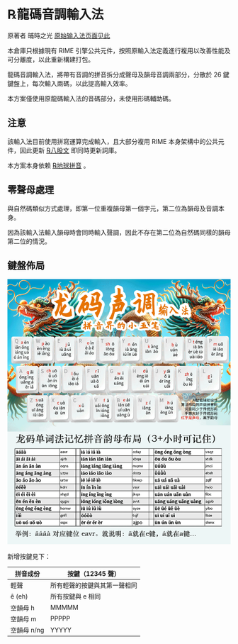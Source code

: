 # ℞龍碼音調輸入法

原著者 晡時之光 [原始输入法页面见此](https://hanxinma.gitlab.io/longma)

本倉庫只根據現有 RIME 引擎公共元件，按照原輸入法定義進行複用以改善性能及可分離度，以此重新構建打包。

龍碼音調輸入法，將帶有音調的拼音拆分成聲母及韻母音調兩部分，分散於 26 鍵鍵盤上，每次輸入兩碼，以此提高輸入效率。

本方案僅使用原龍碼輸入法的音碼部分，未使用形碼輔助碼。

## 注意

該輸入法目前使用拼寫運算完成輸入，且大部分複用 RIME 本身架構中的公共元件，因此更新 [℞八股文](https://github.com/rime/rime-essay) 即同時更新詞庫。

本方案本身依赖 [℞地球拼音](https://github.com/rime/rime-terra-pinyin) 。

## 零聲母處理

與自然碼類似方式處理，即第一位重複韻母第一個字元，第二位為韻母及音調本身。

因為該輸入法輸入韻母時會同時輸入聲調，因此不存在第二位為自然碼同樣的韻母第二位的情況。

## 鍵盤佈局

![鍵盤佈局](docmedia/longma-2025-01.png)

新增按鍵見下：

| 拼音成份 | 按鍵（12345 聲） |
|--------|----------------|
| 輕聲 | 所有輕聲的按鍵與其第一聲相同 |
| ê (eh) | 所有按鍵與 e 相同 |
| 空韻母 h | MMMMM |
| 空韻母 m | PPPPP |
| 空韻母 n/ng | YYYYY |
